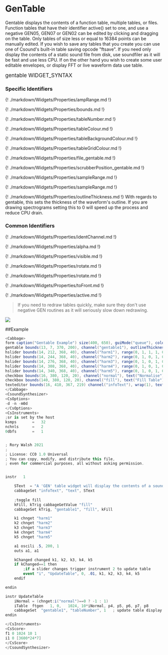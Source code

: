 # GenTable

Gentable displays the contents of a function table, multiple tables, or files. Function tables that have their identifier active() set to one, and use a negative GEN05, GEN07 or GEN02 can be edited by clicking and dragging on the table. Only tables of size less or equal to 16384 points can be manually edited. If you wish to save any tables that you create you can use one of Csound's built-in table saving opcode "ftsave". If you need only display the contents of a static sound file from disk, use soundfiler as it will be fast and use less CPU. If on the other hand you wish to create some user editable envelopes, or display FFT or live waveform data use table. 


<big></pre>
gentable WIDGET_SYNTAX
</pre></big>

### Specific Identifiers

{! ./markdown/Widgets/Properties/ampRange.md !} 

{! ./markdown/Widgets/Properties/bounds.md !} 

{! ./markdown/Widgets/Properties/tableNumber.md !} 

{! ./markdown/Widgets/Properties/tableColour.md !} 

{! ./markdown/Widgets/Properties/tableBackgroundColour.md !} 

{! ./markdown/Widgets/Properties/tableGridColour.md !} 

{! ./markdown/Widgets/Properties/file_gentable.md !} 

{! ./markdown/Widgets/Properties/scrubberPosition_gentable.md !} 

{! ./markdown/Widgets/Properties/sampleRange.md !} 

{! ./markdown/Widgets/Properties/sampleRange.md !} 

{! ./markdown/Widgets/Properties/outlineThickness.md !}  With regards to gentable, this sets the thickness of the waveform's outline. If you are drawing spectrograms setting this to 0 will speed up the process and reduce CPU drain. 

### Common Identifiers

{! ./markdown/Widgets/Properties/identChannel.md !} 

{! ./markdown/Widgets/Properties/alpha.md !} 

{! ./markdown/Widgets/Properties/visible.md !} 

{! ./markdown/Widgets/Properties/rotate.md !} 

{! ./markdown/Widgets/Properties/rotate.md !} 

{! ./markdown/Widgets/Properties/toFront.md !} 

{! ./markdown/Widgets/Properties/active.md !} 
<!--(End of identifiers)/-->

>If you need to redraw tables quickly, make sure they don't use negative GEN routines as it will seriously slow down redrawing. 

![](../images/gentable.gif)

##Example
<!--(Widget Example)/-->
```csharp
<Cabbage>
form caption("Gentable Example") size(400, 650), guiMode("queue"), colour(2, 145, 209), pluginId("def1")
gentable bounds(13, 7, 370, 200), channel("gentable1"), outlineThickness(3), tableNumber(1.0), tableGridColour(155, 155, 155, 255) tableBackgroundColour(0,0,0,0) tableColour:0(147, 210, 0, 255)
hslider bounds(14, 212, 368, 40), channel("harm1"), range(0, 1, 1, 1, 0.01), textColour(255, 255, 255, 255), text("Harm1")
hslider bounds(14, 244, 368, 40), channel("harm2"), range(0, 1, 0, 1, 0.01), textColour(255, 255, 255, 255), text("Harm2")
hslider bounds(14, 276, 368, 40), channel("harm3"), range(0, 1, 0, 1, 0.01), textColour(255, 255, 255, 255), text("Harm3")
hslider bounds(14, 308, 368, 40), channel("harm4"), range(0, 1, 0, 1, 0.01), textColour(255, 255, 255, 255), text("Harm4")
hslider bounds(14, 340, 368, 40), channel("harm5"), range(0, 1, 0, 1, 0.01), textColour(255, 255, 255, 255), text("Harm5")
checkbox bounds(16, 380, 120, 20), channel("normal"), text("Normalise"), value(1), fontColour:1(255, 255, 255, 255)
checkbox bounds(140, 380, 120, 20), channel("fill"), text("Fill Table"), value(1), fontColour:1(255, 255, 255, 255)
texteditor bounds(16, 410, 367, 219) channel("infoText"), wrap(1), text("A 'GEN' table widget will display the contents of a sound function table. In this example, a basic sine wave is stored in function table 1, which is defined in the CsScore section. Whenever a slider is changed, instr 1 will trigger the 'UpdateTable' instrument, which in turns creates a new function shape accordingly. It writes the shape to the same table number as defined when declaring the gentable widget.", "Although a gentable can be passed new function tables at run-time, it might incur a slight performance hit especially if the new function table is a larger. It is a better idea is to just copy the contents of one table to another using the table copy opcodes in Csound.")
</Cabbage>
<CsoundSynthesizer>
<CsOptions>
-d -n -m0d
</CsOptions>
<CsInstruments>
;sr is set by the host
ksmps 		= 	32
nchnls 		= 	2
0dbfs		=	1


; Rory Walsh 2021 
;
; License: CC0 1.0 Universal
; You can copy, modify, and distribute this file, 
; even for commercial purposes, all without asking permission. 


instr	1

    SText  = "A 'GEN' table widget will display the contents of a sound function table. In this example, a basic sine wave is stored in function table 1, which is defined in the CsScore section. Whenever a slider is changed, instr 1 will trigger the 'UpdateTable' instrument, which in turns creates a new function shape accordingly. It writes the shape to the same table number as defined when declaring the gentable widget.\n\nAlthough a gentable can be passed new function tables at run-time, it might incur a slight performance hit especially if the new function table is a larger. It is a better idea is to just copy the contents of one table to another using the table copy opcodes in Csound."
    cabbageSet "infoText", "text", SText
    
    ;toggle fill
    kFill, kTrig cabbageGetValue "fill"
    cabbageSet kTrig, "gentable1", "fill", kFill 

    k1 chnget "harm1"
    k2 chnget "harm2"
    k3 chnget "harm3"
    k4 chnget "harm4"
    k5 chnget "harm5"

    a1 oscili .5, 200, 1
    outs a1, a1

    kChanged changed k1, k2, k3, k4, k5
    if kChanged==1 then
        ;if a slider changes trigger instrument 2 to update table
        event "i", "UpdateTable", 0, .01, k1, k2, k3, k4, k5
    endif

endin

instr UpdateTable
    iNormal = (chnget:i("normal")==0 ? -1 : 1)
    iTable	ftgen	1, 0,   1024, 10*iNormal, p4, p5, p6, p7, p8
    cabbageSet	"gentable1", "tableNumber", 1	; update table display
endin

</CsInstruments>
<CsScore>
f1 0 1024 10 1
i1 0 [3600*24*7]
</CsScore>
</CsoundSynthesizer>

```
<!--(End Widget Example)/-->
